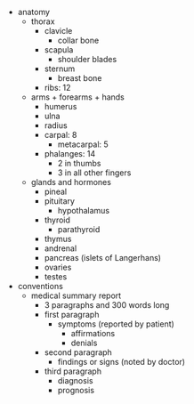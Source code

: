 - anatomy
  - thorax
    - clavicle
      - collar bone
    - scapula
      - shoulder blades
    - sternum
      - breast bone
    - ribs: 12
  - arms + forearms + hands
    - humerus
    - ulna
    - radius
    - carpal: 8
      - metacarpal: 5
    - phalanges: 14
      - 2 in thumbs
      - 3 in all other fingers
  - glands and hormones
    - pineal
    - pituitary
      - hypothalamus
    - thyroid
      - parathyroid
    - thymus
    - andrenal
    - pancreas (islets of Langerhans)
    - ovaries
    - testes
- conventions
  - medical summary report
    - 3 paragraphs and 300 words long
    - first paragraph
      - symptoms (reported by patient)
        - affirmations
        - denials
    - second paragraph
      - findings or signs (noted by doctor)
    - third paragraph
      - diagnosis
      - prognosis

